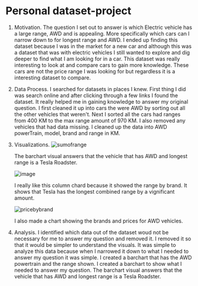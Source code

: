 # Personal dataset-project
1. Motivation.
  The question I set out to answer is which Electric vehicle has a large range, AWD and is appealing.
  More specifically which cars can I narrow down to for longest range and AWD.  I ended up finding 
  this dataset because I was in the market for a new car and although this was a dataset that was 
  with electric vehicles I still wanted to explore and dig deeper to find what I am looking for in
  a car. This dataset was really interesting to look at and compare cars to gain more knowledge. 
  These cars are not the price range I was looking for but regardless it is a interesting dataset 
  to compare.
  
2. Data Process.
  I searched for datasets in places I knew. First thing I did was search online and after clicking 
  through a few links I found the dataset. It really helped me in gaining knowledge to answer my 
  original question. I first cleaned it up into cars the were AWD by sorting out all the other vehicles
  that weren't. Next I sorted all the cars had ranges from 400 KM to the max range amount of 970 KM.
  I also removed any vehicles that had data missing. I cleaned up the data into AWD powerTrain, model,
  brand and range in KM.  
  
3. Visualizations.
    ![sumofrange](https://user-images.githubusercontent.com/91593800/145126123-6b5e8709-9e85-4ca6-878a-27ccf4f2a3f5.PNG)
    
    
    The barchart visual answers that the vehicle that has AWD and longest range is a Tesla Roadster. 
    
    
     ![image](https://user-images.githubusercontent.com/91593800/145125887-7a144532-b681-498e-9c80-340cd8b029f2.png)
     
      I really like this column chard because it showed the range by brand. It shows that Tesla has the longest combined range by a vignificant amount.
      
     
     
     ![pricebybrand](https://user-images.githubusercontent.com/91593800/145128550-93e2236d-e1cd-436f-a2a2-ba390f107c51.PNG)


     I also made a chart showing the brands and prices for AWD vehicles. 



 
 4. Analysis.
  I identified which data out of the dataset woud not be necessary for me to answer my question and removed
  it. I removed it so that it would be simpler to understand the visuals. It was simple to analyze this data 
  because when I narrowed it down to what I needed to answer my question it was simple. I created a barchart
  that has the AWD powertrain and the range shown. I created a barchart to show what I needed to answer my 
  question. The barchart visual answers that the vehicle that has AWD and longest range is a Tesla Roadster. 
